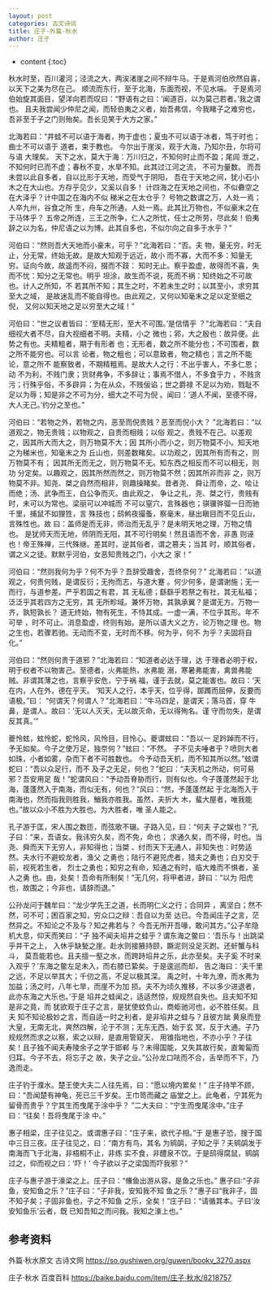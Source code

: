 ```yaml
---
layout: post
categories: 古文诗词
title: 庄子·外篇·秋水 
author: 庄子
---
```

* content
{:toc}

秋水时至，百川灌河；泾流之大，两涘渚崖之间不辩牛马。于是焉河伯欣然自喜，以天下之美为尽在己。
顺流而东行，至于北海，东面而视，不见水端。
于是焉河伯始旋其面目，望洋向若而叹曰：“野语有之曰：‘闻道百，以为莫己若者。’我之谓也。
且夫我尝闻少仲尼之闻，而轻伯夷之义者，始吾弗信，今我睹子之难穷也，吾非至于子之门则殆矣。吾长见笑于大方之家。”

北海若曰：“井蛙不可以语于海者，拘于虚也；夏虫不可以语于冰者，笃于时也；曲士不可以语于 道者，束于教也。
今尔出于崖涘，观于大海，乃知尔丑，尔将可与语 大理矣。
天下之水，莫大于海：万川归之，不知何时止而不盈；尾闾 泄之，不知何时已而不虚；春秋不变，水旱不知。此其过江河之流， 不可为量数。
而吾未尝以此自多者，自以比形于天地，而受气于阴阳， 吾在于天地之间，犹小石小木之在大山也。方存乎见少，又奚以自多！ 
计四海之在天地之间也，不似礨空之在大泽乎？计中国之在海内不似 稊米之在太仓乎？
号物之数谓之万，人处一焉；人卒九州，谷食之所 生，舟车之所通，人处一焉。此其比万物也，不似豪末之在于马体乎？ 
五帝之所连，三王之所争，仁人之所忧，任士之所劳，尽此矣！伯夷 辞之以为名，仲尼语之以为博。此其自多也，不似尔向之自多于水乎？”

河伯曰：“然则吾大天地而小豪末，可乎？”北海若曰：“否。夫 物，量无穷，时无止，分无常，终始无故。是故大知观于远近，故小 而不寡，大而不多：知量无穷。证向今故，故遥而不闷，掇而不跂： 知时无止。察乎盈虚，故得而不喜，失而不忧：知分之无常也。明乎 坦涂，故生而不说，死而不祸：知终始之不可故也。计人之所知，不 若其所不知；其生之时，不若未生之时；以其至小，求穷其至大之域， 是故迷乱而不能自得也。由此观之，又何以知毫末之足以定至细之倪， 又何以知天地之足以穷至大之域！”

河伯曰：“世之议者皆曰：‘至精无形，至大不可围。’是信情乎 ？”北海若曰：“夫自细视大者不尽，自大视细者不明。夫精，小之 微也；郛，大之殷也：故异便。此势之有也。夫精粗者，期于有形者 也；无形者，数之所不能分也；不可围者，数之所不能穷也。可以言 论者，物之粗也；可以意致者，物之精也；言之所不能论，意之所不 能察致者，不期精粗焉。是故大人之行：不出乎害人，不多仁恩；动 不为利，不贱门隶；货财弗争，不多辞让；事焉不借人，不多食乎力 ，不贱贪污；行殊乎俗，不多辟异；为在从众，不贱佞谄；世之爵禄 不足以为劝，戮耻不足以为辱；知是非之不可为分，细大之不可为倪 。闻曰：‘道人不闻，至德不得，大人无己。’约分之至也。”

河伯曰：“若物之外，若物之内，恶至而倪贵贱？恶至而倪小大？ ”北海若曰：“以道观之，物无贵贱；以物观之，自贵而相贱；以俗 观之，贵贱不在己。以差观之，因其所大而大之，则万物莫不大；因 其所小而小之，则万物莫不小。知天地之为稊米也，知毫末之为 丘山也，则差数睹矣。以功观之，因其所有而有之，则万物莫不有； 因其所无而无之，则万物莫不无。知东西之相反而不可以相无，则功 分定矣。以趣观之，因其所然而然之，则万物莫不然；因其所非而非 之，则万物莫不非。知尧、桀之自然而相非，则趣操睹矣。昔者尧、 舜让而帝，之、哙让而绝；汤、武争而王，白公争而灭。由此观之， 争让之礼，尧、桀之行，贵贱有时，未可以为常也。梁丽可以冲城而 不可以窒穴，言殊器也；骐骥骅骝一日而驰千里，捕鼠不如狸狌，言 殊技也；鸱鸺夜撮蚤，察毫末，昼出瞋目而不见丘山，言殊性也。故 曰：盖师是而无非，师治而无乱乎？是未明天地之理，万物之情也。 是犹师天而无地，师阴而无阳，其不可行明矣！然且语而不舍，非愚 则诬也！帝王殊禅，三代殊继。差其时，逆其俗者，谓之篡夫；当其 时，顺其俗者，谓之义之徒。默默乎河伯，女恶知贵贱之门，小大之 家！”

河伯曰：“然则我何为乎？何不为乎？吾辞受趣舍，吾终奈何？” 北海若曰：“以道观之，何贵何贱，是谓反衍；无拘而志，与道大蹇 。何少何多，是谓谢施；无一而行，与道参差。严乎若国之有君，其 无私德；繇繇乎若祭之有社，其无私福；泛泛乎其若四方之无穷，其 无所畛域。兼怀万物，其孰承翼？是谓无方。万物一齐，孰短孰长？ 道无终始，物有死生，不恃其成。一虚一满，不位乎其形。年不可举 ，时不可止。消息盈虚，终则有始。是所以语大义之方，论万物之理 也。物之生也，若骤若驰。无动而不变，无时而不移。何为乎，何不 为乎？夫固将自化。”

河伯曰：“然则何贵于道邪？”北海若曰：“知道者必达于理，达 于理者必明于权，明于权者不以物害己。至德者，火弗能热，水弗能 溺，寒暑弗能害，禽兽弗能贼。非谓其薄之也，言察乎安危，宁于祸 福，谨于去就，莫之能害也。故曰：‘天在内，人在外，德在乎天。 ’知天人之行，本乎天，位乎得，踯躅而屈伸，反要而语极。”曰： “何谓天？何谓人？”北海若曰：“牛马四足，是谓天；落马首，穿 牛鼻，是谓人。故曰：‘无以人灭天，无以故灭命，无以得殉名。谨 守而勿失，是谓反其真。’”

夔怜蚿，蚿怜蛇，蛇怜风，风怜目，目怜心。夔谓蚿曰：“吾以一 足趻踔而不行，予无如矣。今子之使万足，独奈何？”蚿曰：“不然。 子不见夫唾者乎？喷则大者如珠，小者如雾，杂而下者不可胜数也。 今予动吾天机，而不知其所以然。”蚿谓蛇曰：“吾以众足行，而不 及子之无足，何也？”蛇曰：“夫天机之所动，何可易邪？吾安用足 哉！”蛇谓风曰：“予动吾脊胁而行，则有似也。今子蓬蓬然起于北 海，蓬蓬然入于南海，而似无有，何也？”风曰：“然，予蓬蓬然起 于北海而入于南海也，然而指我则胜我，鰌我亦胜我。虽然，夫折大 木，蜚大屋者，唯我能也。”故以众小不胜为大胜也。为大胜者，唯 圣人能之。

孔子游于匡，宋人围之数匝，而弦歌不辍。子路入见，曰：“何夫 子之娱也？”孔子曰：“来，吾语女。我讳穷久矣，而不免，命也； 求通久矣，而不得，时也。当尧、舜而天下无穷人，非知得也；当桀 、纣而天下无通人，非知失也：时势适然。夫水行不避蛟龙者，渔父 之勇也；陆行不避兕虎者，猎夫之勇也；白刃交于前，视死若生者， 烈士之勇也；知穷之有命，知通之有时，临大难而不惧者，圣人之勇 也。由，处矣！吾命有所制矣！”无几何，将甲者进，辞曰：“以为 阳虎也，故围之；今非也，请辞而退。”

公孙龙问于魏牟曰：“龙少学先王之道，长而明仁义之行；合同异 ，离坚白；然不然，可不可；困百家之知，穷众口之辩：吾自以为至 达已。今吾闻庄子之言，茫然异之。不知论之不及与？知之弗若与？ 今吾无所开吾喙，敢问其方。”公子牟隐机大息，仰天而笑曰：“子 独不闻夫埳井之蛙乎？谓东海之鳖曰：‘吾乐与！出跳梁乎井干之上， 入休乎缺甃之崖。赴水则接腋持颐，蹶泥则没足灭跗。还虷蟹与科斗， 莫吾能若也。且夫擅一壑之水，而跨跱埳井之乐，此亦至矣。夫子奚 不时来入观乎？’东海之鳖左足未入，而右膝已絷矣。于是逡巡而却， 告之海曰：‘夫千里之远，不足以举其大；千仞之高，不足以极其深。 禹之时，十年九潦，而水弗为加益；汤之时，八年七旱，而崖不为加 损。夫不为顷久推移，不以多少进退者，此亦东海之大乐也。’于是 埳井之蛙闻之，适适然惊，规规然自失也。且夫知不知是非之竟，而 犹欲观于庄子之言，是犹使蚊负山，商蚷驰河也，必不胜任矣。且夫 知不知论极妙之言，而自适一时之利者，是非埳井之蛙与？且彼方跐 黄泉而登大皇，无南无北，爽然四解，沦于不测；无东无西，始于玄 冥，反于大通。子乃规规然而求之以察，索之以辩，是直用管窥天， 用锥指地也，不亦小乎？子往矣！且子独不闻夫寿陵余子之学于邯郸 与？未得国能，又失其故行矣，直匍匐而归耳。今子不去，将忘子之 故，失子之业。”公孙龙口呿而不合，舌举而不下，乃逸而走。

庄子钓于濮水。楚王使大夫二人往先焉，曰：“愿以境内累矣！” 庄子持竿不顾，曰：“吾闻楚有神龟，死已三千岁矣。王巾笥而藏之 庙堂之上。此龟者，宁其死为留骨而贵乎？宁其生而曳尾于涂中乎？ ”二大夫曰：“宁生而曳尾涂中。”庄子曰：“往矣！吾将曳尾于涂 中。”

惠子相梁，庄子往见之。或谓惠子曰：“庄子来，欲代子相。”于 是惠子恐，搜于国中三日三夜。庄子往见之，曰：“南方有鸟，其名 为鹓鹐，子知之乎？夫鹓鹐发于南海而飞于北海，非梧桐不止，非练 实不食，非醴泉不饮。于是鸱得腐鼠，鹓鹐过之，仰而视之曰：‘吓！’ 今子欲以子之梁国而吓我邪？”

庄子与惠子游于濠梁之上。庄子曰：“儵鱼出游从容，是鱼之乐也。” 惠子曰∶“子非鱼，安知鱼之乐？”庄子曰：“子非我，安知我不知 鱼之乐？”惠子曰“我非子，固不知子矣；子固非鱼也，子之不知鱼 之乐，全矣！”庄子曰：“请循其本。子曰‘汝安知鱼乐’云者，既 已知吾知之而问我。我知之濠上也。”

## 参考资料

外篇·秋水原文  古诗文网 <https://so.gushiwen.org/guwen/bookv_3270.aspx>

庄子·秋水  百度百科 <https://baike.baidu.com/item/庄子·秋水/8218757>
